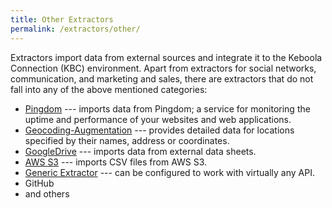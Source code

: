 ```yaml
---
title: Other Extractors
permalink: /extractors/other/
---
```


Extractors import data from external sources and integrate it to the Keboola Connection (KBC) environment.
Apart from extractors for social networks, communication, and marketing and sales, there are 
extractors that do not fall into any of the above mentioned categories:

- [Pingdom](/extractors/other/pingdom/) --- imports data from Pingdom; a service for monitoring the uptime and performance of your websites and web applications.
- [Geocoding-Augmentation](/extractors/other/geocoding-augmentation) --- 
provides detailed data for locations specified by their names, address or coordinates.
- [GoogleDrive](/tutorial/load/googledrive/) --- imports data from external data sheets.
- [AWS S3](/extractors/other/aws-s3) --- imports CSV files from AWS S3. 
- [Generic Extractor](/extractors/other/generic/) --- can be configured to work with virtually any API.
- GitHub
- and others

